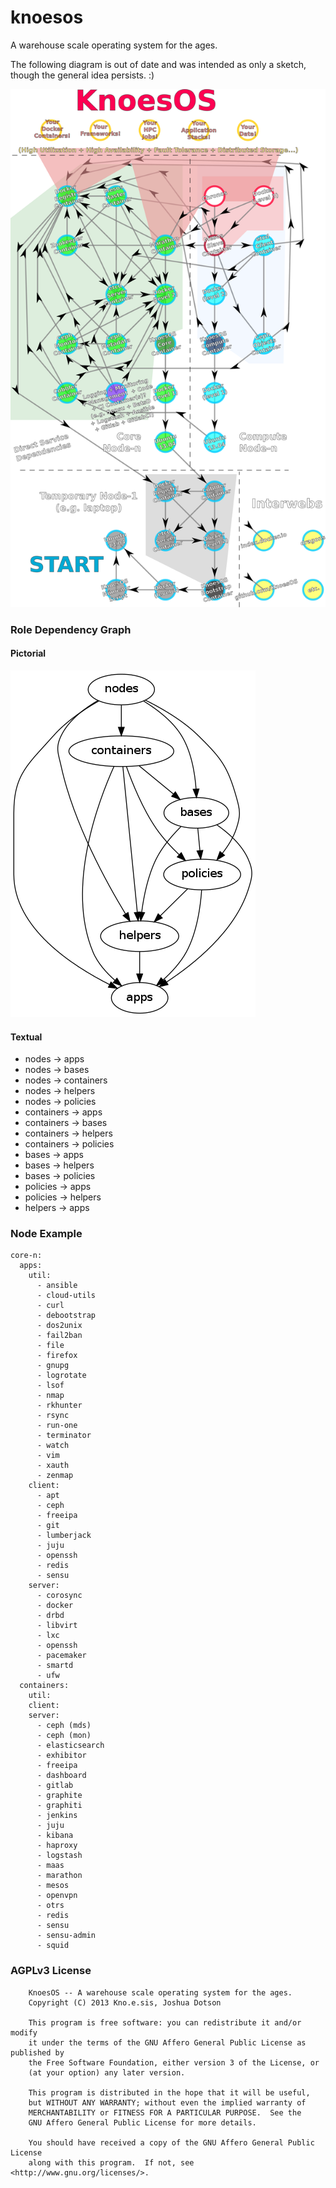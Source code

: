 knoesos
====

A warehouse scale operating system for the ages.

The following diagram is out of date and was intended as only a sketch, though the general idea persists. :)

![Service Dependencies](assets/png/knoesos-service-dependencies.png?raw=true "Service Dependencies")


### Role Dependency Graph

#### Pictorial

![Role Dependencies](assets/png/role-deps.png?raw=true "Role Dependencies")


#### Textual

- nodes -> apps
- nodes -> bases
- nodes -> containers
- nodes -> helpers
- nodes -> policies
- containers -> apps
- containers -> bases
- containers -> helpers
- containers -> policies
- bases -> apps
- bases -> helpers
- bases -> policies
- policies -> apps
- policies -> helpers
- helpers -> apps


### Node Example

```
core-n:
  apps:
    util:
      - ansible
      - cloud-utils
      - curl
      - debootstrap
      - dos2unix
      - fail2ban
      - file
      - firefox
      - gnupg
      - logrotate
      - lsof
      - nmap
      - rkhunter
      - rsync
      - run-one
      - terminator
      - watch
      - vim
      - xauth
      - zenmap
    client:
      - apt
      - ceph
      - freeipa
      - git
      - lumberjack
      - juju
      - openssh
      - redis
      - sensu
    server:
      - corosync
      - docker
      - drbd
      - libvirt
      - lxc
      - openssh
      - pacemaker
      - smartd
      - ufw
  containers:
    util:
    client:
    server:
      - ceph (mds)
      - ceph (mon)
      - elasticsearch
      - exhibitor
      - freeipa
      - dashboard
      - gitlab
      - graphite
      - graphiti
      - jenkins
      - juju
      - kibana
      - haproxy
      - logstash
      - maas
      - marathon
      - mesos
      - openvpn
      - otrs
      - redis
      - sensu
      - sensu-admin
      - squid
```

### AGPLv3 License
```
    KnoesOS -- A warehouse scale operating system for the ages.
    Copyright (C) 2013 Kno.e.sis, Joshua Dotson

    This program is free software: you can redistribute it and/or modify
    it under the terms of the GNU Affero General Public License as published by
    the Free Software Foundation, either version 3 of the License, or
    (at your option) any later version.

    This program is distributed in the hope that it will be useful,
    but WITHOUT ANY WARRANTY; without even the implied warranty of
    MERCHANTABILITY or FITNESS FOR A PARTICULAR PURPOSE.  See the
    GNU Affero General Public License for more details.

    You should have received a copy of the GNU Affero General Public License
    along with this program.  If not, see <http://www.gnu.org/licenses/>.
```
